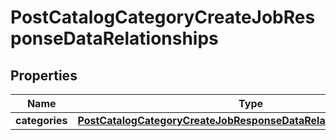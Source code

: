 # PostCatalogCategoryCreateJobResponseDataRelationships

## Properties
Name | Type | Description | Notes
------------ | ------------- | ------------- | -------------
**categories** | [**PostCatalogCategoryCreateJobResponseDataRelationshipsCategories**](PostCatalogCategoryCreateJobResponseDataRelationshipsCategories.md) |  |  [optional]
